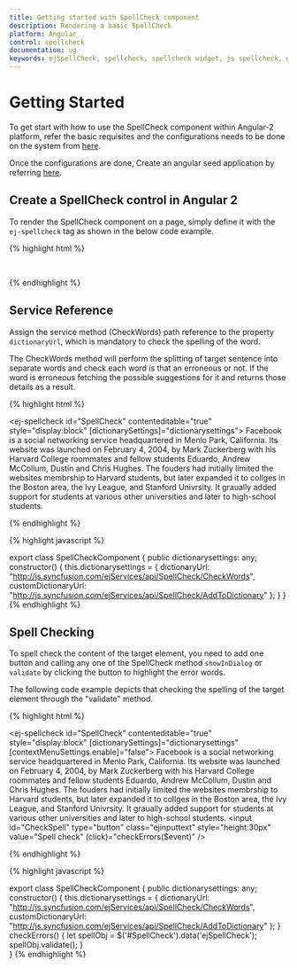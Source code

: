 ```yaml
---
title: Getting started with SpellCheck component	
description: Rendering a basic SpellCheck
platform: Angular
control: spellcheck
documentation: ug
keywords: ejSpellCheck, spellcheck, spellcheck widget, js spellcheck, getting started, initialization, service reference
---
```

# Getting Started 

To get start with how to use the SpellCheck component within Angular-2 platform, refer the basic requisites and the configurations needs to be done on the system from [here](https://help.syncfusion.com/angular-2/overview).

Once the configurations are done, Create an angular seed application by referring [here](https://help.syncfusion.com/angular-2/gettingstarted/overview).

## Create a SpellCheck control in Angular 2

To render the SpellCheck component on a page, simply define it with the `ej-spellcheck` tag as shown in the below code example.

{% highlight html %}

<ej-spellcheck id="SpellCheck" contenteditable="true" style="display:block">
</ej-spellcheck>

{% endhighlight %}

## Service Reference

Assign the service method (CheckWords) path reference to the property `dictionaryUrl`, which is mandatory to check the spelling of the word.

The CheckWords method will perform the splitting of target sentence into separate words and check each word is that an erroneous or not. If the word is erroneous fetching the possible suggestions for it and returns those details as a result.

{% highlight html %}

<ej-spellcheck id="SpellCheck" contenteditable="true" style="display:block" [dictionarySettings]="dictionarysettings">
    Facebook is a social networking service headquartered in Menlo Park, California. Its website was launched on February 4, 2004, by Mark Zuckerberg with his Harvard College roommates and fellow students Eduardo, Andrew McCollum, Dustin and Chris Hughes. The fouders had initially limited the websites membrship to Harvard students, but later expanded it to collges in the Boston area, the Ivy League, and Stanford Univrsity. It graually added support for students at various other universities and later to high-school students.
</ej-spellcheck>

{% endhighlight %}

{% highlight javascript %}

export class SpellCheckComponent {
    public dictionarysettings: any;
    constructor() {
        this.dictionarysettings = {
            dictionaryUrl: "http://js.syncfusion.com/ejServices/api/SpellCheck/CheckWords",
            customDictionaryUrl: "http://js.syncfusion.com/ejServices/api/SpellCheck/AddToDictionary"
        };
    }
}
{% endhighlight %}

## Spell Checking

To spell check the content of the target element, you need to add one button and calling any one of the SpellCheck method `showInDialog` or `validate` by clicking the button to highlight the error words.

The following code example depicts that checking the spelling of the target element through the "validate" method.

{% highlight html %}

<ej-spellcheck id="SpellCheck" contenteditable="true" style="display:block" [dictionarySettings]="dictionarysettings" [contextMenuSettings.enable]="false">
    Facebook is a social networking service headquartered in Menlo Park, California. Its website was launched on February 4, 2004, by Mark Zuckerberg with his Harvard College roommates and fellow students Eduardo, Andrew McCollum, Dustin and Chris Hughes. The fouders had initially limited the websites membrship to Harvard students, but later expanded it to collges in the Boston area, the Ivy League, and Stanford Univrsity. It graually added support for students at various other universities and later to high-school students.
</ej-spellcheck>
<input id="CheckSpell" type="button" class="ejinputtext" style="height:30px" value="Spell check" (click)="checkErrors($event)" />

{% endhighlight %}

{% highlight javascript %}

export class SpellCheckComponent {
    public dictionarysettings: any;
    constructor() {
        this.dictionarysettings = {
            dictionaryUrl: "http://js.syncfusion.com/ejServices/api/SpellCheck/CheckWords",
            customDictionaryUrl: "http://js.syncfusion.com/ejServices/api/SpellCheck/AddToDictionary"
        };
    }
    checkErrors() {
        let spellObj = $('#SpellCheck').data('ejSpellCheck');
        spellObj.validate();
    }    
}
{% endhighlight %}
